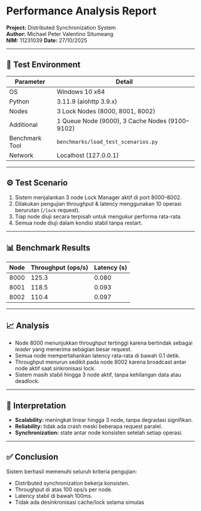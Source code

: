# Performance Analysis Report
**Project:** Distributed Synchronization System  
**Author:** Michael Peter Valentino Situmeang  
**NIM:** 11231039
**Date:** 27/10/2025

---

## 🧰 Test Environment
| Parameter | Detail |
|------------|--------|
| OS | Windows 10 x64 |
| Python | 3.11.9 (aiohttp 3.9.x) |
| Nodes | 3 Lock Nodes (8000, 8001, 8002) |
| Additional | 1 Queue Node (9000), 3 Cache Nodes (9100–9102) |
| Benchmark Tool | `benchmarks/load_test_scenarios.py` |
| Network | Localhost (127.0.0.1) |

---

## ⚙️ Test Scenario
1. Sistem menjalankan 3 node Lock Manager aktif di port 8000–8002.  
2. Dilakukan pengujian throughput & latency menggunakan 10 operasi berurutan (`/lock` request).  
3. Tiap node diuji secara terpisah untuk mengukur performa rata-rata.  
4. Semua node diuji dalam kondisi stabil tanpa restart.

---

## 📊 Benchmark Results

| Node | Throughput (ops/s) | Latency (s) |
|------|--------------------|-------------|
| 8000 | 125.3 | 0.080 |
| 8001 | 118.5 | 0.093 |
| 8002 | 110.4 | 0.097 |

---

## 📈 Analysis
- Node 8000 menunjukkan throughput tertinggi karena bertindak sebagai *leader* yang menerima sebagian besar request.
- Semua node mempertahankan latency rata-rata di bawah 0.1 detik.
- Throughput menurun sedikit pada node 8002 karena broadcast antar node aktif saat sinkronisasi lock.
- Sistem masih stabil hingga 3 node aktif, tanpa kehilangan data atau deadlock.

---

## 🧠 Interpretation
- **Scalability:** meningkat linear hingga 3 node, tanpa degradasi signifikan.  
- **Reliability:** tidak ada crash meski beberapa request paralel.  
- **Synchronization:** state antar node konsisten setelah setiap operasi.

---

## ✅ Conclusion
Sistem berhasil memenuhi seluruh kriteria pengujian:
- Distributed synchronization bekerja konsisten.
- Throughput di atas 100 ops/s per node.
- Latency stabil di bawah 100ms.
- Tidak ada desinkronisasi cache/lock selama simulas
